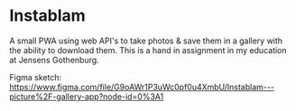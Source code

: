 # Instablam
A small PWA using web API's to take photos & save them in a gallery with the ability to download them. This is a hand in assignment in my education at Jensens Gothenburg.

Figma sketch: https://www.figma.com/file/G9oAWr1P3uWc0pf0u4XmbU/Instablam---picture%2F-gallery-app?node-id=0%3A1
